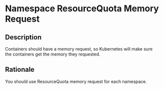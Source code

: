 # Namespace ResourceQuota Memory Request

## Description

Containers should have a memory request, so Kubernetes will make sure the containers get the memory they requested.

## Rationale

You should use ResourceQuota memory request for each namespace.
